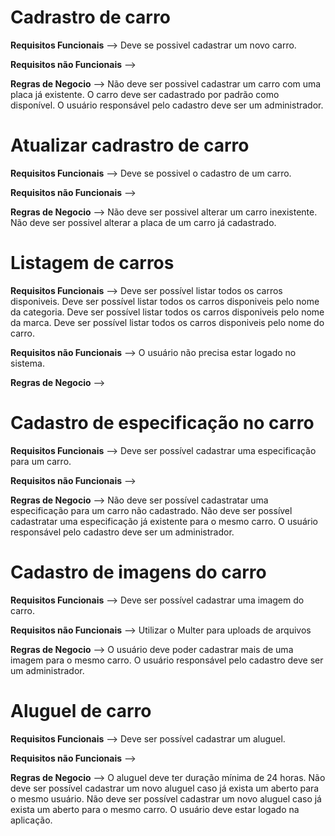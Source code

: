 # Cadrastro de carro

**Requisitos Funcionais** -->
Deve se possivel cadastrar um novo carro.

**Requisitos não Funcionais** -->

**Regras de Negocio** -->
Não deve ser possivel cadastrar um carro com uma placa já existente.
O carro deve ser cadastrado por padrão como disponível.
O usuário responsável pelo cadastro deve ser um administrador.

# Atualizar cadrastro de carro

**Requisitos Funcionais** -->
Deve se possivel o cadastro de um carro.

**Requisitos não Funcionais** -->

**Regras de Negocio** -->
Não deve ser possivel alterar um carro inexistente.
Não deve ser possivel alterar a placa de um carro já cadastrado.

# Listagem de carros

**Requisitos Funcionais** -->
Deve ser possível listar todos os carros disponiveis.
Deve ser possível listar todos os carros disponiveis pelo nome da categoria.
Deve ser possível listar todos os carros disponiveis pelo nome da marca.
Deve ser possível listar todos os carros disponiveis pelo nome do carro.

**Requisitos não Funcionais** -->
O usuário não precisa estar logado no sistema.

**Regras de Negocio** -->

# Cadastro de especificação no carro

**Requisitos Funcionais** -->
Deve ser possível cadastrar uma especificação para um carro.

**Requisitos não Funcionais** -->

**Regras de Negocio** -->
Não deve ser possível cadastratar uma especificação para um carro não cadastrado.
Não deve ser possível cadastratar uma especificação já existente para o mesmo carro.
O usuário responsável pelo cadastro deve ser um administrador.

# Cadastro de imagens do carro

**Requisitos Funcionais** -->
Deve ser possível cadastrar uma imagem do carro.

**Requisitos não Funcionais** -->
Utilizar o Multer para uploads de arquivos

**Regras de Negocio** -->
O usuário deve poder cadastrar mais de uma imagem para o mesmo carro.
O usuário responsável pelo cadastro deve ser um administrador.

# Aluguel de carro

**Requisitos Funcionais** -->
Deve ser possível cadastrar um aluguel.

**Requisitos não Funcionais** -->

**Regras de Negocio** -->
O aluguel deve ter duração mínima de 24 horas.
Não deve ser possível cadastrar um novo aluguel caso já exista um aberto para o mesmo usuário.
Não deve ser possível cadastrar um novo aluguel caso já exista um aberto para o mesmo carro.
O usuário deve estar logado na aplicação.
